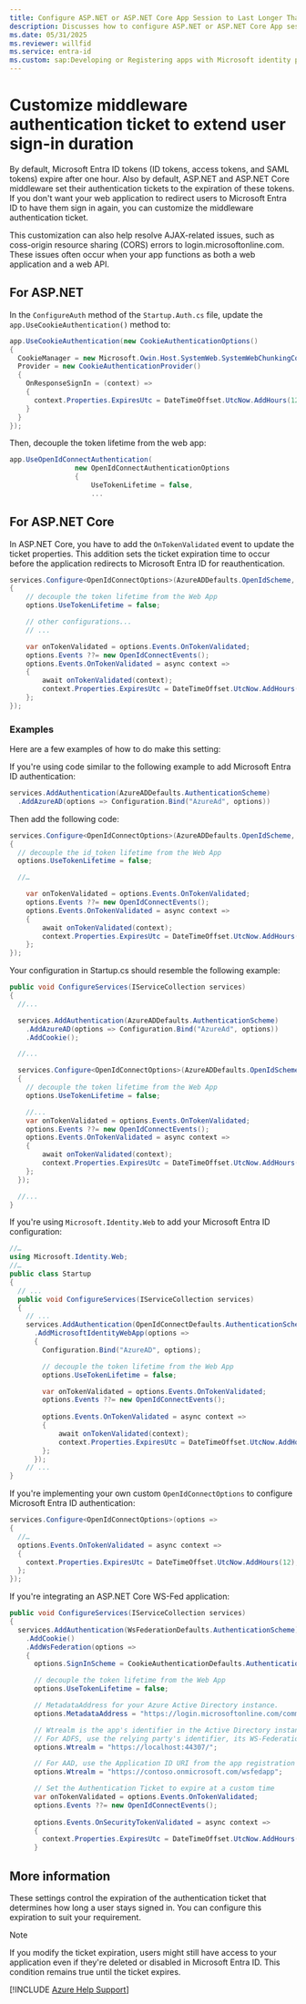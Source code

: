 ```yaml
---
title: Configure ASP.NET or ASP.NET Core App Session to Last Longer Than Entra ID Tokens
description: Discusses how to configure ASP.NET or ASP.NET Core App session to last longer than Microsoft Entra ID token.
ms.date: 05/31/2025
ms.reviewer: willfid
ms.service: entra-id
ms.custom: sap:Developing or Registering apps with Microsoft identity platform
---
```

# Customize middleware authentication ticket to extend user sign-in duration

By default, Microsoft Entra ID tokens (ID tokens, access tokens, and SAML tokens) expire after one hour. Also by default, ASP.NET and ASP.NET Core middleware set their authentication tickets to the expiration of these tokens. If you don't want your web application to redirect users to Microsoft Entra ID to have them sign in again, you can customize the middleware authentication ticket.

This customization can also help resolve AJAX-related issues, such as coss-origin resource sharing (CORS) errors to login.microsoftonline.com. These issues often occur when your app functions as both a web application and a web API.
## For ASP.NET

In the `ConfigureAuth` method of the `Startup.Auth.cs` file, update the `app.UseCookieAuthentication()` method to:

```csharp
app.UseCookieAuthentication(new CookieAuthenticationOptions()
{
  CookieManager = new Microsoft.Owin.Host.SystemWeb.SystemWebChunkingCookieManager(),
  Provider = new CookieAuthenticationProvider()
  {
    OnResponseSignIn = (context) =>
    {
      context.Properties.ExpiresUtc = DateTimeOffset.UtcNow.AddHours(12);
    }
  }
});
```

Then, decouple the token lifetime from the web app:

```csharp
app.UseOpenIdConnectAuthentication(
                new OpenIdConnectAuthenticationOptions
                {
                    UseTokenLifetime = false,
                    ...
```

## For ASP.NET Core

In ASP.NET Core, you have to add the `OnTokenValidated` event to update the ticket properties. This addition sets the ticket expiration time to occur before the application redirects to Microsoft Entra ID for reauthentication.

```csharp
services.Configure<OpenIdConnectOptions>(AzureADDefaults.OpenIdScheme, options =>
{
    // decouple the token lifetime from the Web App
    options.UseTokenLifetime = false;

    // other configurations...
    // ...

    var onTokenValidated = options.Events.OnTokenValidated;
    options.Events ??= new OpenIdConnectEvents();
    options.Events.OnTokenValidated = async context =>
    {
        await onTokenValidated(context);
        context.Properties.ExpiresUtc = DateTimeOffset.UtcNow.AddHours(12);
    };
});
```

### Examples

Here are a few examples of how to do make this setting:

If you're using code similar to the following example to add Microsoft Entra ID authentication:

```csharp
services.AddAuthentication(AzureADDefaults.AuthenticationScheme)
  .AddAzureAD(options => Configuration.Bind("AzureAd", options))
```

Then add the following code:

```csharp
services.Configure<OpenIdConnectOptions>(AzureADDefaults.OpenIdScheme, options =>
{
  // decouple the id_token lifetime from the Web App
  options.UseTokenLifetime = false;

  //…

    var onTokenValidated = options.Events.OnTokenValidated;
    options.Events ??= new OpenIdConnectEvents();
    options.Events.OnTokenValidated = async context =>
    {
        await onTokenValidated(context);
        context.Properties.ExpiresUtc = DateTimeOffset.UtcNow.AddHours(12);
    };
});
```

Your configuration in Startup.cs should resemble the following example:

```csharp
public void ConfigureServices(IServiceCollection services)
{
  //...

  services.AddAuthentication(AzureADDefaults.AuthenticationScheme)
    .AddAzureAD(options => Configuration.Bind("AzureAd", options))
    .AddCookie();

  //...

  services.Configure<OpenIdConnectOptions>(AzureADDefaults.OpenIdScheme, options =>
  {
    // decouple the token lifetime from the Web App
    options.UseTokenLifetime = false;

    //...
    var onTokenValidated = options.Events.OnTokenValidated;
    options.Events ??= new OpenIdConnectEvents();
    options.Events.OnTokenValidated = async context =>
    {
        await onTokenValidated(context);
        context.Properties.ExpiresUtc = DateTimeOffset.UtcNow.AddHours(12);
    };
  });

  //...
}
```

If you're using `Microsoft.Identity.Web` to add your Microsoft Entra ID configuration:

```csharp
//…
using Microsoft.Identity.Web;
//…
public class Startup
{
  // ...
  public void ConfigureServices(IServiceCollection services)
  {
    // ...
    services.AddAuthentication(OpenIdConnectDefaults.AuthenticationScheme)
      .AddMicrosoftIdentityWebApp(options =>
      {
        Configuration.Bind("AzureAD", options);

        // decouple the token lifetime from the Web App
        options.UseTokenLifetime = false;

        var onTokenValidated = options.Events.OnTokenValidated;
        options.Events ??= new OpenIdConnectEvents();
     
        options.Events.OnTokenValidated = async context =>
        {
            await onTokenValidated(context);
            context.Properties.ExpiresUtc = DateTimeOffset.UtcNow.AddHours(12);
        };
      });
    // ...
}			
```

If you're implementing your own custom `OpenIdConnectOptions` to configure Microsoft Entra ID authentication:

```csharp
services.Configure<OpenIdConnectOptions>(options =>
{
  //…
  options.Events.OnTokenValidated = async context =>
  {
    context.Properties.ExpiresUtc = DateTimeOffset.UtcNow.AddHours(12);
  };
});
```

If you're integrating an ASP.NET Core WS-Fed application:

```csharp
public void ConfigureServices(IServiceCollection services)
{
  services.AddAuthentication(WsFederationDefaults.AuthenticationScheme)  
    .AddCookie()
    .AddWsFederation(options =>
    {
      options.SignInScheme = CookieAuthenticationDefaults.AuthenticationScheme;

      // decouple the token lifetime from the Web App
      options.UseTokenLifetime = false;

      // MetadataAddress for your Azure Active Directory instance.
      options.MetadataAddress = "https://login.microsoftonline.com/common/federationmetadata/2007-06/federationmetadata.xml";

      // Wtrealm is the app's identifier in the Active Directory instance.
      // For ADFS, use the relying party's identifier, its WS-Federation Passive protocol URL:
      options.Wtrealm = "https://localhost:44307/";

      // For AAD, use the Application ID URI from the app registration's Overview blade:
      options.Wtrealm = "https://contoso.onmicrosoft.com/wsfedapp";

      // Set the Authentication Ticket to expire at a custom time      
      var onTokenValidated = options.Events.OnTokenValidated;
      options.Events ??= new OpenIdConnectEvents();
      
      options.Events.OnSecurityTokenValidated = async context =>
      {
        context.Properties.ExpiresUtc = DateTimeOffset.UtcNow.AddHours(12);
      }
```
## More information

These settings control the expiration of the authentication ticket that determines how long a user stays signed in. You can configure this expiration to suit your requirement.

> [!NOTE]
> If you modify the ticket expiration, users might still have access to your application even if they're deleted or disabled in Microsoft Entra ID. This condition remains true until the ticket expires.

[!INCLUDE [Azure Help Support](../../../includes/azure-help-support.md)]
